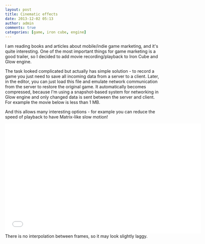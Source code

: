 ```yaml
---
layout: post
title: Cinematic effects
date: 2013-12-02 05:13
author: admin
comments: true
categories: [game, iron cube, engine]
---
```

I am reading books and articles about mobile/indie game marketing, and it's quite interesting. One of the most important things for game marketing is a good trailer, so I decided to add movie recording/playback to Iron Cube and Glow engine.

The task looked complicated but actually has simple solution - to record a game you just need to save all incoming data from a server to a client. Later, in the editor, you can just load this file and emulate network communication from the server to restore the original game. It automatically becomes compressed, because I'm using a snapshot-based system for networking in Glow engine and only changed data is sent between the server and client. For example the movie below is less than 1 MB.

And this allows many interesting options - for example you can reduce the speed of playback to have Matrix-like slow motion!

<div class="videoWrapper"><iframe src="//www.youtube.com/embed/Wg4ERZKFAF8?rel=0" height="360" width="640" allowfullscreen="" frameborder="0"></iframe></div>
There is no interpolation between frames, so it may look slightly laggy.

